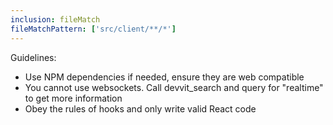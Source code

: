 ```yaml
---
inclusion: fileMatch
fileMatchPattern: ['src/client/**/*']
---
```


Guidelines:

- Use NPM dependencies if needed, ensure they are web compatible
- You cannot use websockets. Call devvit_search and query for "realtime" to get more information
- Obey the rules of hooks and only write valid React code
